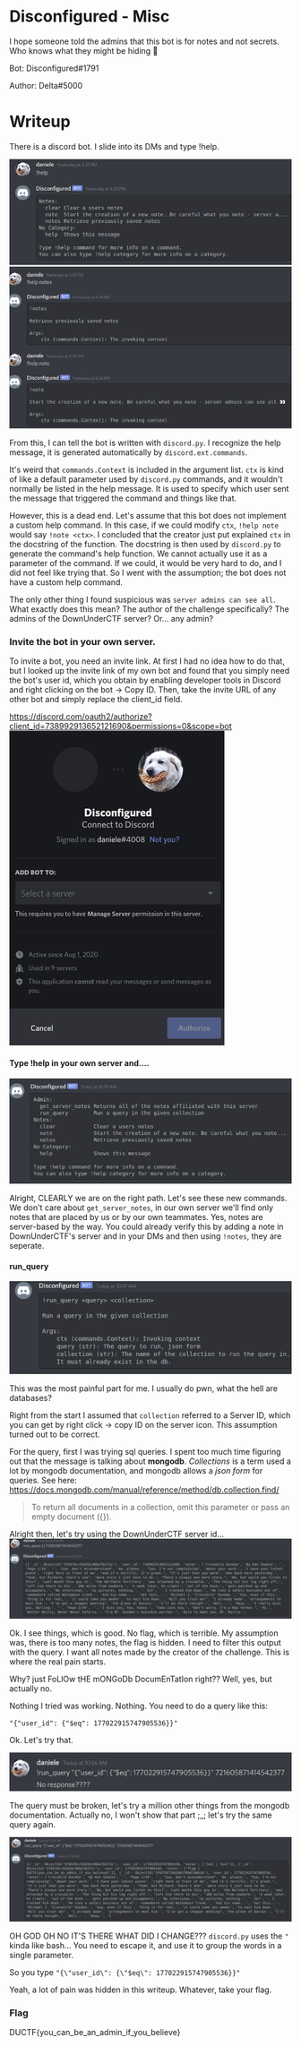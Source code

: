 # Disconfigured - Misc
I hope someone told the admins that this bot is for notes and not secrets. Who knows what they might be hiding 👀

Bot: Disconfigured#1791

Author: Delta#5000

# Writeup
There is a discord bot. I slide into its DMs and type !help.

![](./assets/help1.png)
![](./assets/help2.png)

From this, I can tell the bot is written with `discord.py`. I recognize the help message, it is generated automatically by `discord.ext.commands`.

It's weird that `commands.Context` is included in the argument list. `ctx` is kind of like a default parameter used by `discord.py` commands, and it wouldn't normally be listed in the help message. It is used to specify which user sent the message that triggered the command and things like that.

However, this is a dead end. Let's assume that this bot does not implement a custom help command. In this case, if we could modify `ctx`, `!help note` would say `!note <ctx>`. I concluded that the creator just put explained `ctx` in the docstring of the function. The docstring is then used by `discord.py` to generate the command's help function. We cannot actually use it as a parameter of the command. If we could, it would be very hard to do, and I did not feel like trying that. So I went with the assumption; the bot does not have a custom help command.

The only other thing I found suspicious was `server admins can see all`. What exactly does this mean? The author of the challenge specifically? The admins of the DownUnderCTF server? Or... any admin?

### Invite the bot in your own server.
To invite a bot, you need an invite link. At first I had no idea how to do that, but I looked up the invite link of my own bot and found that you simply need the bot's user id, which you obtain by enabling developer tools in Discord and right clicking on the bot -> Copy ID.
Then, take the invite URL of any other bot and simply replace the client_id field.

https://discord.com/oauth2/authorize?client_id=738992913652121690&permissions=0&scope=bot
![](./assets/invite.png)

#### Type !help in your own server and....
![](./assets/admin.png)

Alright, CLEARLY we are on the right path. 
Let's see these new commands. We don't care about `get_server_notes`, in our own server we'll find only notes that are placed by us or by our own teammates. Yes, notes are server-based by the way. You could already verify this by adding a note in DownUnderCTF's server and in your DMs and then using `!notes`, they are seperate.


#### run_query
![](./assets/help3.png)

This was the most painful part for me. I usually do pwn, what the hell are databases? 

Right from the start I assumed that `collection` referred to a Server ID, which you can get by right click -> copy ID on the server icon. This assumption turned out to be correct.

For the query, first I was trying sql queries. I spent too much time figuring out that the message is talking about **mongodb**. *Collections* is a term used a lot by mongodb documentation, and mongodb allows a *json form* for queries. See here: https://docs.mongodb.com/manual/reference/method/db.collection.find/

> To return all documents in a collection, omit this parameter or pass an empty document ({}).

Alright then, let's try using the DownUnderCTF server id...
![](./assets/query1.png)

Ok. I see things, which is good. No flag, which is terrible. My assumption was, there is too many notes, the flag is hidden. I need to filter this output with the query. I want all notes made by the creator of the challenge. This is where the real pain starts.

Why? just FoLlOw tHE mONGoDb DocumEnTatIon right?? Well, yes, but actually no.

Nothing I tried was working. Nothing. You need to do a query like this:
```
"{"user_id": {"$eq": 177022915747905536}}"
```

Ok. Let's try that.

![](./assets/query2.png)

The query must be broken, let's try a million other things from the mongodb documentation.
Actually no, I won't show that part ;_; let's try the same query again.

![](./assets/query3.png)

OH GOD OH NO IT'S THERE WHAT DID I CHANGE???
`discord.py` uses the `"` kinda like bash... You need to escape it, and use it to group the words in a single parameter. 

So you type `"{\"user_id\": {\"$eq\": 177022915747905536}}"`

Yeah, a lot of pain was hidden in this writeup. Whatever, take your flag.

### Flag
DUCTF{you_can_be_an_admin_if_you_believe}
